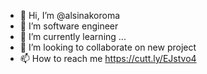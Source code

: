 - 👋 Hi, I’m @alsinakoroma
- 👀 I’m software engineer
- 🌱 I’m currently learning ...
- 💞️ I’m looking to collaborate on new project
- 📫 How to reach me https://cutt.ly/EJstvo4

<!---
alsinakoroma/alsinakoroma is a ✨ special ✨ repository because its `README.md` (this file) appears on your GitHub profile.
You can click the Preview link to take a look at your changes.
--->
